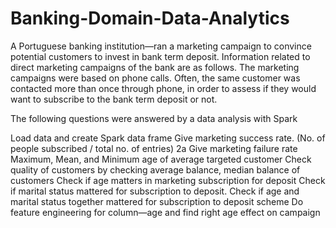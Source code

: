 # Banking-Domain-Data-Analytics
A Portuguese banking institution—ran a marketing campaign to convince potential customers to invest in bank term deposit. Information related to direct marketing campaigns of the bank are as follows. The marketing campaigns were based on phone calls. Often, the same customer was contacted more than once through phone, in order to assess if they would want to subscribe to the bank term deposit or not.

The following questions were answered by a data analysis with Spark

Load data and create Spark data frame
Give marketing success rate. (No. of people subscribed / total no. of entries) 2a Give marketing failure rate
Maximum, Mean, and Minimum age of average targeted customer
Check quality of customers by checking average balance, median balance of customers
Check if age matters in marketing subscription for deposit
Check if marital status mattered for subscription to deposit.
Check if age and marital status together mattered for subscription to deposit scheme
Do feature engineering for column—age and find right age effect on campaign
